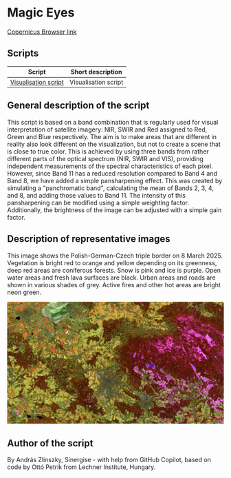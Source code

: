 # Magic Eyes

[Copernicus Browser link](https://link.dataspace.copernicus.eu/mo8h)

## Scripts

| Script                                      | Short description    |
| ------------------------------------------- | -------------------- |
| [Visualisation script](./scripts/script.js) | Visualisation script |

## General description of the script

This script is based on a band combination that is regularly used for visual interpretation of satellite imagery: NIR, SWIR and Red assigned to Red, Green and Blue respectively. The aim is to make areas that are different in reality also look different on the visualization, but not to create a scene that is close to true color. This is achieved by using three bands from rather different parts of the optical spectrum (NIR, SWIR and VIS), providing independent measurements of the spectral characteristics of each pixel. However, since Band 11 has a reduced resolution compared to Band 4 and Band 8, we have added a simple pansharpening effect.
This was created by simulating a "panchromatic band", calculating the mean of Bands 2, 3, 4, and 8, and adding those values to Band 11. The intensity of this pansharpening can be modified using a simple weighting factor.
Additionally, the brightness of the image can be adjusted with a simple gain factor.

## Description of representative images

This image shows the Polish-German-Czech triple border on 8 March 2025. Vegetation is bright red to orange and yellow depending on its greenness, deep red areas are coniferous forests. Snow is pink and ice is purple. Open water areas and fresh lava surfaces are black. Urban areas and roads are shown in various shades of grey. Active fires and other hot areas are bright neon green.

!['Sentinel-2 Magic Eye custom script image from 8 March 2025'](./figs/liberec.jpg)

## Author of the script

By András Zlinszky, Sinergise - with help from GitHub Copilot, based on code by Ottó Petrik from Lechner Institute, Hungary.

